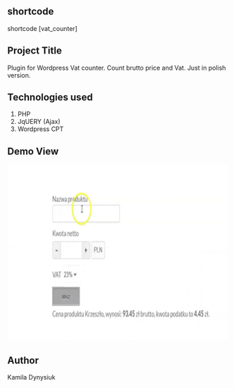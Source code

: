 ## shortcode 

shortcode [vat_counter]



## Project Title

Plugin for Wordpress
Vat counter. Count brutto price and Vat. Just in polish version.



## Technologies used

1. PHP
2. JqUERY (Ajax)
3. Wordpress CPT


## Demo View

<img src="./demo/demo.gif" width="500" height="400" />


## Author

Kamila Dynysiuk


